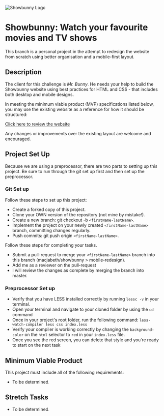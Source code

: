 ![Showbunny Logo](https://github.com/macjabeth/showbunny/raw/develop/img/banner.png "Showbunny Logo")

# Showbunny: Watch your favourite movies and TV shows

This branch is a personal project in the attempt to redesign the website from scratch using better organisation and a mobile-first layout.

## Description

The client for this challenge is _Mr. Bunny_. He needs your help to build the Showbunny website using best practices for HTML and CSS - that includes both desktop and mobile designs.

In meeting the minimum viable product (MVP) specifications listed below, you may use the existing website as a reference for how it should be structured:

[Click here to review the website](https://macjabeth.github.io/showbunny/)

Any changes or improvements over the existing layout are welcome and encouraged.

## Project Set Up

Because we are using a preprocessor, there are two parts to setting up this project.  Be sure to run through the git set up first and then set up the preprocessor.

### Git Set up

Follow these steps to set up this project:

- Create a forked copy of this project.
- Clone your OWN version of the repository (not mine by mistake!).
- Create a new branch: git checkout -b `<firstName-lastName>`.
- Implement the project on your newly created `<firstName-lastName>` branch, committing changes regularly.
- Push commits: git push origin `<firstName-lastName>`.

Follow these steps for completing your tasks.

- Submit a pull-request to merge your `<firstName-lastName>` branch into this branch (macjabeth/showbunny > mobile-redesign).
- Add me as a reviewer on the pull-request
- I will review the changes as complete by merging the branch into master.

### Preprocessor Set up

- Verify that you have LESS installed correctly by running `lessc -v` in your terminal.
- Open your terminal and navigate to your cloned folder by using the `cd` command
- Once in your project's root folder, run the following command: `less-watch-compiler less css index.less`
- Verify your compiler is working correctly by changing the `background-color` on the `html` selector to `red` in your `index.less` file.
- Once you see the red screen, you can delete that style and you're ready to start on the next task

## Minimum Viable Product

This project must include all of the following requirements:

- To be determined.

## Stretch Tasks

- To be determined.

